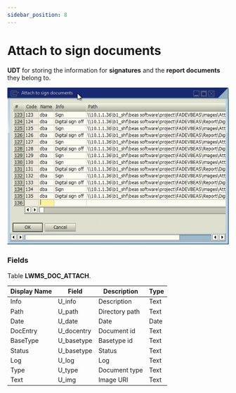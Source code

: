 ```yaml
---
sidebar_position: 8
---
```


# Attach to sign documents

**UDT** for storing the information for **signatures** and the **report documents** they belong to.

![LWMS_BINLOCATION screen](./img-carrier/lwms_doc_attach_screen.png)

### Fields

Table **LWMS_DOC_ATTACH**.

| Display Name | Field | Description | Type |
| --- | --- | --- | --- |
| Info | U_info | Description | Text |
| Path | U_path | Directory path | Text |
| Date | U_date | Date | Date |
| DocEntry | U_docentry | Document id | Text |
| BaseType | U_basetype | Basetype id | Text |
| Status | U_basetype | Status | Text |
| Log | U_log | Log | Text |
| Type | U_type | Document type | Text |
| Text | U_img | Image URI | Text |

<!-- # References

- [Inspection.](/docs/apps/inspection)
- [Shipping Delivery.](/docs/apps/shipping_delivery)
- [Shipping Multi-Site Transfer.](/docs/apps/shipping_multi_site_transfer)
- [Receive.](/docs/apps/receive) -->
